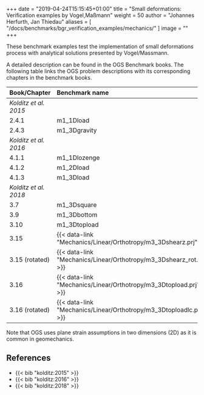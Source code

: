 +++
date = "2019-04-24T15:15:45+01:00"
title = "Small deformations: Verification examples by Vogel,Maßmann"
weight = 50
author = "Johannes Herfurth, Jan Thiedau"
aliases = [ "/docs/benchmarks/bgr_verification_examples/mechanics/" ]
image = ""
+++

These benchmark examples test the implementation of
small deformations process with analytical solutions
presented by Vogel/Massmann.

A detailed description can be found in the OGS Benchmark books.
The following table links the OGS problem descriptions with its corresponding
chapters in the benchmark books.

| Book/Chapter | Benchmark name |
|:--- | :--- |
|*Kolditz et al. 2015*||
|2.4.1 | m1_1Dload|
|2.4.3 | m1_3Dgravity|
| *Kolditz et al. 2016*||
|4.1.1   |  m1_1Dlozenge|
|4.1.2   |  m1_2Dload|
|4.1.3   |  m1_3Dload|
| *Kolditz et al. 2018*||
|3.7  |  m1_3Dsquare|
|3.9  |  m1_3Dbottom|
|3.10 |  m1_3Dtopload|
|3.15  |           {{< data-link "Mechanics/Linear/Orthotropy/m3_3Dshearz.prj" >}}|
|3.15 (rotated) |  {{< data-link "Mechanics/Linear/Orthotropy/m3_3Dshearz_rot.prj" >}}|
|3.16  |           {{< data-link "Mechanics/Linear/Orthotropy/m3_3Dtopload.prj" >}}|
|3.16 (rotated) |  {{< data-link "Mechanics/Linear/Orthotropy/m3_3Dtoploadlc.prj" >}}|

Note that OGS uses plane strain assumptions in two dimensions (2D) as it is common in geomechanics.

## References

- {{< bib "kolditz:2015" >}}
- {{< bib "kolditz:2016" >}}
- {{< bib "kolditz:2018" >}}
